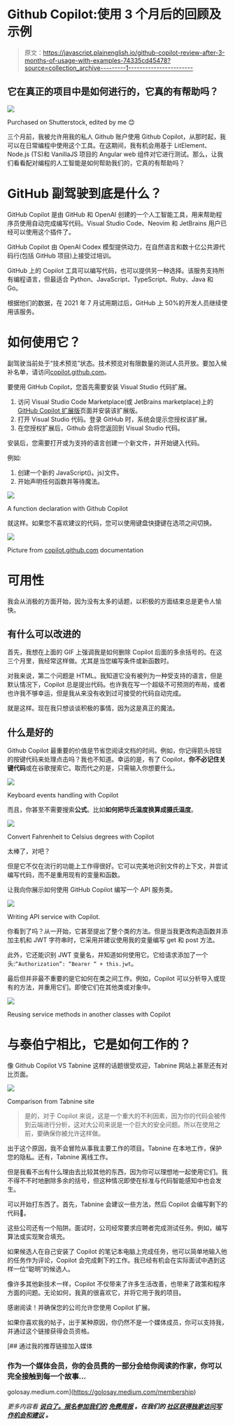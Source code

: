 # Github Copilot:使用 3 个月后的回顾及示例

> 原文：<https://javascript.plainenglish.io/github-copilot-review-after-3-months-of-usage-with-examples-74335cd45478?source=collection_archive---------1----------------------->

## 它在真正的项目中是如何进行的，它真的有帮助吗？

![](img/1ac3bd83dd4afe650453b5a4bfdbda73.png)

Purchased on Shutterstock, edited by me 😊

三个月前，我被允许用我的私人 Github 账户使用 Github Copilot，从那时起，我可以在日常编程中使用这个工具。在这期间，我有机会用基于 LitElement、Node.js (TS)和 VanillaJS 项目的 Angular web 组件对它进行测试。那么，让我们看看配对编程的人工智能是如何帮助我们的，它真的有帮助吗？

# GitHub 副驾驶到底是什么？

GitHub Copilot 是由 GitHub 和 OpenAI 创建的一个人工智能工具，用来帮助程序员使用自动完成编写代码。Visual Studio Code、Neovim 和 JetBrains 用户已经可以使用这个插件了。

GitHub Copilot 由 OpenAI Codex 模型提供动力，在自然语言和数十亿公共源代码行(包括 GitHub 项目)上接受过培训。

GitHub 上的 Copilot 工具可以编写代码，也可以提供另一种选择。该服务支持所有编程语言，但最适合 Python、JavaScript、TypeScript、Ruby、Java 和 Go。

根据他们的数据，在 2021 年 7 月试用期过后，GitHub 上 50%的开发人员继续使用该服务。

# 如何使用它？

副驾驶当前处于“技术预览”状态。技术预览对有限数量的测试人员开放。要加入候补名单，请访问[copilot.github.com](https://copilot.github.com/)。

要使用 GitHub Copilot，您首先需要安装 Visual Studio 代码扩展。

1.  访问 Visual Studio Code Marketplace(或 JetBrains marketplace)上的 [GitHub Copilot 扩展版](https://marketplace.visualstudio.com/items?itemName=GitHub.copilot)页面并安装该扩展版。
2.  打开 Visual Studio 代码。登录 GitHub 时，系统会提示您授权该扩展。
3.  在您授权扩展后，Github 会将您返回到 Visual Studio 代码。

安装后，您需要打开或为支持的语言创建一个新文件，并开始键入代码。

例如:

1.  创建一个新的 JavaScript()。js)文件。
2.  开始声明任何函数并等待魔法。

![](img/205fd64787d3f2bfb15d6e7f95efdbdf.png)

A function declaration with Github Copilot

就这样。如果您不喜欢建议的代码，您可以使用键盘快捷键在选项之间切换。

![](img/44ee91c5378816de19a49593b72d6102.png)

Picture from [copilot.github.com](https://copilot.github.com/) documentation

# 可用性

我会从消极的方面开始，因为没有太多的话题，以积极的方面结束总是更令人愉快。

## 有什么可以改进的

首先，我想在上面的 GIF 上强调我是如何删除 Copilot 后面的多余括号的。在这三个月里，我经常这样做。尤其是当您编写条件或新函数时。

对我来说，第二个问题是 HTML。我知道它没有被列为一种受支持的语言，但是默认情况下，Copilot 总是提出代码。也许我在写一个超级不可预测的布局，或者也许我不够幸运，但是我从来没有收到过可接受的代码自动完成。

就是这样。现在我只想谈谈积极的事情，因为这是真正的魔法。

## 什么是好的

Github Copilot 最重要的价值是节省您阅读文档的时间。例如，你记得箭头按钮的按键代码来处理点击吗？我也不知道。幸运的是，有了 Copilot，**你不必记住关键代码**或在谷歌搜索它。取而代之的是，只需输入你想要什么。

![](img/e4eb9cb1c7786b0d20f242a2c408c8b3.png)

Keyboard events handling with Copilot

而且，你甚至不需要搜索**公式**。比如**如何把华氏温度换算成摄氏温度**。

![](img/c1f70a0366d402bb6d0b75729248c4b1.png)

Convert Fahrenheit to Celsius degrees with Copilot

太棒了，对吧？

但是它不仅在流行的功能上工作得很好。它可以完美地识别文件的上下文，并尝试编写代码，而不是重用现有的变量和函数。

让我向你展示如何使用 GitHub Copilot 编写一个 API 服务类。

![](img/6343edbf05bc85e61999de2e2345dee4.png)

Writing API service with Copilot.

你看到了吗？从一开始，它甚至提出了整个类的方法。但是当我更改构造函数并添加主机和 JWT 字符串时，它采用并建议使用我的变量编写 get 和 post 方法。

此外，它还能识别 JWT 变量名，并知道如何使用它。它给请求添加了一个头:`“Authorization”: “Bearer “ + this.jwt`。

最后但并非最不重要的是它如何在类之间工作。例如，Copilot 可以分析导入或现有的方法，并重用它们。即使它们在其他类或对象中。

![](img/a06feea565d200ed94a96a02d14f3bef.png)

Reusing service methods in another classes with Copilot

# 与泰伯宁相比，它是如何工作的？

像 Github Copilot VS Tabnine 这样的话题很受欢迎，Tabnine 网站上甚至还有对比页面。

![](img/80d44fb91ab61ff8487106be6426e059.png)

Comparison from Tabnine site

> 是的，对于 Copilot 来说，这是一个重大的不利因素，因为你的代码会被传到云端进行分析，这对大公司来说是一个巨大的安全问题。所以在使用之前，要确保你被允许这样做。

出于这个原因，我不会冒险从事我主要工作的项目。Tabnine 在本地工作，保护您的隐私。还有，Tabnine 离线工作。

但是我看不出有什么理由去比较其他的东西，因为你可以理想地一起使用它们。我不得不不时地删除多余的括号，但这种情况即使在标准与代码智能感知中也会发生。

可以开始打东西了。首先，Tabnine 会建议一些方法，然后 Copilot 会编写剩下的代码🤖。

这些公司还有一个陷阱。面试时，公司经常要求应聘者完成测试任务。例如，编写算法或实现聚合填充。

如果候选人在自己安装了 Copilot 的笔记本电脑上完成任务，他可以简单地输入他的任务作为评论，Copilot 会完成剩下的工作。我已经有机会在实际面试中遇到这样一位“聪明”的候选人。

像许多其他新技术一样，Copilot 不仅带来了许多生活改善，也带来了政策和程序方面的问题。无论如何，我真的很喜欢它，并将它用于我的项目。

感谢阅读！并确保您的公司允许您使用 Copilot 扩展。

如果你喜欢我的帖子，出于某种原因，你仍然不是一个媒体成员，你可以支持我，并通过这个链接获得会员资格。

[](https://golosay.medium.com/membership) [## 通过我的推荐链接加入媒体

### 作为一个媒体会员，你的会员费的一部分会给你阅读的作家，你可以完全接触到每一个故事…

golosay.medium.com](https://golosay.medium.com/membership) 

*更多内容看* [***说白了。报名参加我们的***](http://plainenglish.io/) **[***免费周报***](http://newsletter.plainenglish.io/) *。在我们的* [***社区获得独家访问写作机会和建议***](https://discord.gg/GtDtUAvyhW) *。***